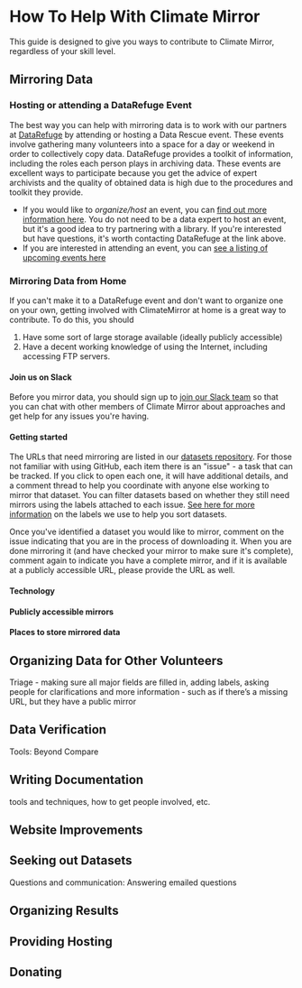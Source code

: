 # How To Help With Climate Mirror
This guide is designed to give you ways to contribute to Climate Mirror, regardless of your skill level.

## Mirroring Data
### Hosting or attending a DataRefuge Event
The best way you can help with mirroring data is to work with our partners at [DataRefuge](http://www.ppehlab.org/datarefuge)
by attending or hosting a Data Rescue event. These events involve gathering many volunteers into a space for a day or weekend
in order to collectively copy data. DataRefuge provides a toolkit of information, including the roles each person plays in
archiving data. These events are excellent ways to participate because you get the advice of expert archivists and the quality
of obtained data is high due to the procedures and toolkit they provide. 

 * If you would like to *organize/host* an event, you can [find out more information here](http://www.ppehlab.org/datarescue). 
 You do not need to be a data expert to host an event, but it's a good idea to try partnering with a library. If you're interested
 but have questions, it's worth contacting DataRefuge at the link above.
 * If you are interested in attending an event, you can [see a listing of upcoming events here](http://www.ppehlab.org/datarefuge)
 
### Mirroring Data from Home
If you can't make it to a DataRefuge event and don't want to organize one on your own, getting involved with ClimateMirror
at home is a great way to contribute. To do this, you should
1. Have some sort of large storage available (ideally publicly accessible)
2. Have a decent working knowledge of using the Internet, including accessing FTP servers.

#### Join us on Slack
Before you mirror data, you should sign up to [join our Slack team](https://climatemirrorslackinvite.herokuapp.com/)
so that you can chat with other members of Climate Mirror about approaches and get help for any issues you're having.

#### Getting started
The URLs that need mirroring are listed in our [datasets repository](https://github.com/climate-mirror/datasets/issues).
For those not familiar with using GitHub, each item there is an "issue" - a task that can be tracked. If you click to open each
one, it will have additional details, and a comment thread to help you coordinate with anyone else working to mirror that
dataset. You can filter datasets based on whether they still need mirrors using the labels attached to each issue. [See
here for more information](https://github.com/climate-mirror/datasets/blob/master/labeling_datasets_in_issues.md)
on the labels we use to help you sort datasets.

Once you've identified a dataset you would like to mirror, comment on the issue indicating that you are in the process of
downloading it. When you are done mirroring it (and have checked your mirror to make sure it's complete), comment again
to indicate you have a complete mirror, and if it is available at a publicly accessible URL, please provide the URL as well.

#### Technology


#### Publicly accessible mirrors

#### Places to store mirrored data

## Organizing Data for Other Volunteers
Triage - making sure all major fields are filled in, adding labels, asking people for clarifications and more information - such as if there’s a missing URL, but they have a public mirror

## Data Verification

Tools:
Beyond Compare



## Writing Documentation
tools and techniques, how to get people involved, etc.

## Website Improvements



## Seeking out Datasets

Questions and communication: Answering emailed questions

## Organizing Results

## Providing Hosting

## Donating

